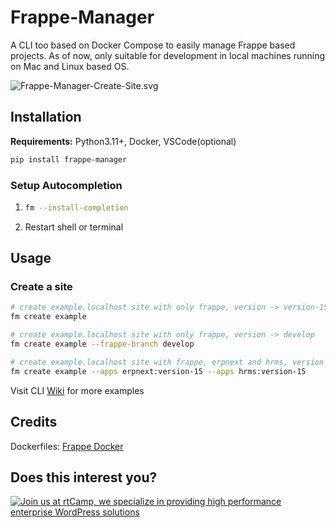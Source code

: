 # Frappe-Manager

A CLI too based on Docker Compose to easily manage Frappe based projects. As of now, only suitable for development in local machines running on Mac and Linux based OS.


![Frappe-Manager-Create-Site.svg](https://github.com/rtCamp/Frappe-Manager/assets/26240780/784418f5-7438-4f21-ab84-d2ce44b7d8c2)


## Installation
**Requirements:** Python3.11+, Docker, VSCode(optional)

```bash
pip install frappe-manager
```

### Setup Autocompletion    
1. ```bash
   fm --install-completion
   ```
2. Restart shell or terminal


## Usage
### Create a site

```bash
# create example.localhost site with only frappe, version -> version-15
fm create example

# create example.localhost site with only frappe, version -> develop
fm create example --frappe-branch develop

# create example.localhost site with frappe, erpnext and hrms, version -> version-15
fm create example --apps erpnext:version-15 --apps hrms:version-15    
```

Visit CLI [Wiki](https://github.com/rtCamp/Frappe-Manager/wiki) for more examples

## Credits
Dockerfiles: [Frappe Docker](https://github.com/frappe/frappe_docker)

## Does this interest you?

<a href="https://rtcamp.com/"><img src="https://rtcamp.com/wp-content/uploads/sites/2/2019/04/github-banner@2x.png" alt="Join us at rtCamp, we specialize in providing high performance enterprise WordPress solutions"></a>
